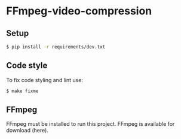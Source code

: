 # FFmpeg-video-compression


## Setup
``` bash
$ pip install -r requirements/dev.txt
```

## Code style
To fix code styling and lint use:
``` bash
$ make fixme 
```

## FFmpeg
FFmpeg must be installed to run this project. FFmpeg is available for download (here)[](https://ffmpeg.org/download.html).